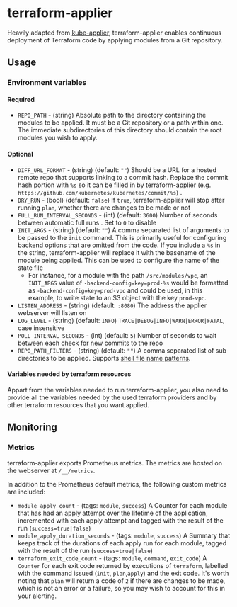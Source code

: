 # terraform-applier

Heavily adapted from [kube-applier](https://github.com/utilitywarehouse/kube-applier), terraform-applier enables continuous deployment of Terraform code by applying modules from a
Git repository.

## Usage

### Environment variables

#### Required

- `REPO_PATH` - (string) Absolute path to the directory containing the modules to be applied. It must be a Git repository or a path within
  one. The immediate subdirectories of this directory should contain the root modules you wish to apply.

#### Optional

- `DIFF_URL_FORMAT` - (string) (default: `""`) Should be a URL for a hosted remote repo that supports linking to a commit hash. Replace the commit
  hash portion with `%s` so it can be filled in by terraform-applier (e.g. `https://github.com/kubernetes/kubernetes/commit/%s`) .
- `DRY_RUN` - (bool) (default: `false`) If `true`, terraform-applier will stop after running `plan`, whether there are changes to be made or not
- `FULL_RUN_INTERVAL_SECONDS` - (int) (default: `3600`) Number of seconds between automatic full runs . Set to `0` to disable
- `INIT_ARGS` - (string) (default: `""`) A comma separated list of arguments to be passed to the `init` command. This is primarily useful for
  configuring backend options that are omitted from the code. If you include a `%s` in the string, terraform-applier will replace
  it with the basename of the module being applied. This can be used to configure the name of the state file
  - For instance, for a module with the path `/src/modules/vpc`, an `INIT_ARGS` value of `-backend-config=key=prod-%s` would be
    formatted as `-backend-config=key=prod-vpc` and could be used, in this example, to write state to an S3 object with the key
    `prod-vpc`.
- `LISTEN_ADDRESS` - (string) (default: `:8080`) The address the applier webserver will listen on
- `LOG_LEVEL` - (string) (default: `INFO`) `TRACE|DEBUG|INFO|WARN|ERROR|FATAL`, case insensitive
- `POLL_INTERVAL_SECONDS` - (int) (default: `5`) Number of seconds to wait between each check for new commits to the repo
- `REPO_PATH_FILTERS` - (string) (default: `""`) A comma separated list of sub directories to be applied. Supports [shell file name patterns](https://golang.org/pkg/path/filepath/#Match).

#### Variables needed by terraform resources

Appart from the variables needed to run terraform-applier, you also need to provide all the variables needed by the used terraform providers
and by other terraform resources that you want applied.

## Monitoring

### Metrics

terraform-applier exports Prometheus metrics. The metrics are hosted on the webserver at `/__/metrics`.

In addition to the Prometheus default metrics, the following custom metrics are included:

- `module_apply_count` - (tags: `module`, `success`) A Counter for each module that has had an apply attempt over the lifetime of
  the application, incremented with each apply attempt and tagged with the result of the run (`success=true|false`)
- `module_apply_duration_seconds` - (tags: `module`, `success`) A Summary that keeps track of the durations of each apply run for
  each module, tagged with the result of the run (`success=true|false`)
- `terraform_exit_code_count` - (tags: `module`, `command`, `exit_code`) A `Counter` for each exit code returned by executions of
  `terraform`, labelled with the command issued (`init`, `plan`,`apply`) and the exit code. It's worth noting that `plan` will
  return a code of `2` if there are changes to be made, which is not an error or a failure, so you may wish to account for this in your alerting.
